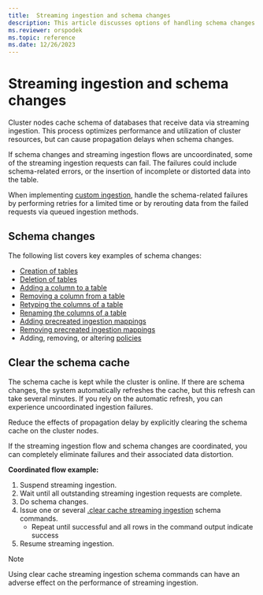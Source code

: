 ```yaml
---
title:  Streaming ingestion and schema changes
description: This article discusses options of handling schema changes with streaming ingestion in Azure Data Explorer.
ms.reviewer: orspodek
ms.topic: reference
ms.date: 12/26/2023
---
```

# Streaming ingestion and schema changes

Cluster nodes cache schema of databases that receive data via streaming ingestion. This process optimizes performance and utilization of cluster resources, but can cause propagation delays when schema changes.

If schema changes and streaming ingestion flows are uncoordinated, some of the streaming ingestion requests can fail. The failures could include schema-related errors, or the insertion of incomplete or distorted data into the table.

When implementing [custom ingestion](../../../ingest-data-streaming.md#choose-the-appropriate-streaming-ingestion-type), handle the schema-related failures by performing retries for a limited time or by rerouting data from the failed requests via queued ingestion methods.

## Schema changes

The following list covers key examples of schema changes:

* [Creation of tables](../create-table-command.md)
* [Deletion of tables](../drop-table-command.md)
* [Adding a column to a table](../alter-merge-table-command.md)
* [Removing a column from a table](../drop-column.md)
* [Retyping the columns of a table](../alter-column.md)
* [Renaming the columns of a table](../rename-column.md)
* [Adding precreated ingestion mappings](../create-ingestion-mapping-command.md)
* [Removing precreated ingestion mappings](../drop-ingestion-mapping-command.md)
* Adding, removing, or altering [policies](../policies.md)

## Clear the schema cache

The schema cache is kept while the cluster is online. If there are schema changes, the system automatically refreshes the cache, but this refresh can take several minutes. If you rely on the automatic refresh, you can experience uncoordinated ingestion failures. 

Reduce the effects of propagation delay by explicitly clearing the schema cache on the cluster nodes.

If the streaming ingestion flow and schema changes are coordinated, you can completely eliminate failures and their associated data distortion. 

**Coordinated flow example:**

1. Suspend streaming ingestion.
1. Wait until all outstanding streaming ingestion requests are complete.
1. Do schema changes.
1. Issue one or several [.clear cache streaming ingestion](clear-schema-cache-command.md) schema commands. 
    * Repeat until successful and all rows in the command output indicate success
1. Resume streaming ingestion.

> [!NOTE]
> Using clear cache streaming ingestion schema commands can have an adverse effect on the performance of streaming ingestion.
